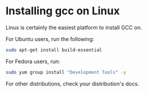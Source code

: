 # Installing gcc on Linux

Linux is certainly the easiest platform to install GCC on.

For Ubuntu users, run the following:

```sh
sudo apt-get install build-essential
```


For Fedora users, run:

```sh
sudo yum group install "Development Tools" -y
```

For other distributions, check your distribution's docs.
 
